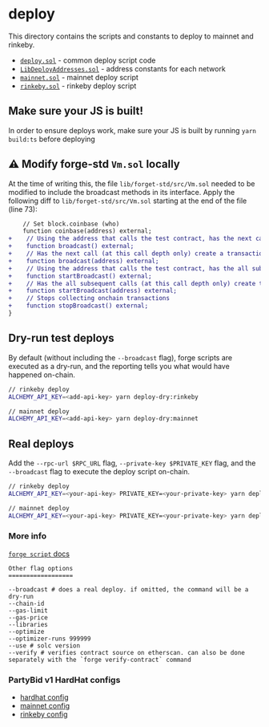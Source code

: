 # deploy

This directory contains the scripts and constants to deploy to mainnet and rinkeby.

- [`deploy.sol`](./deploy.sol) - common deploy script code
- [`LibDeployAddresses.sol`](./LibDeployAddresses.sol) - address constants for each network
- [`mainnet.sol`](./mainnet.sol) - mainnet deploy script
- [`rinkeby.sol`](./rinkeby.sol) - rinkeby deploy script

## Make sure your JS is built!

In order to ensure deploys work, make sure your JS is built by running `yarn build:ts` before deploying

## ⚠️ Modify forge-std `Vm.sol` locally

At the time of writing this, the file `lib/forget-std/src/Vm.sol` needed to be modified to include the broadcast methods in its interface. Apply the following diff to `lib/forget-std/src/Vm.sol` starting at the end of the file (line 73):

```diff
    // Set block.coinbase (who)
    function coinbase(address) external;
+    // Using the address that calls the test contract, has the next call (at this call depth only) create a transaction that can later be signed and sent onchain
+    function broadcast() external;
+    // Has the next call (at this call depth only) create a transaction with the address provided as the sender that can later be signed and sent onchain
+    function broadcast(address) external;
+    // Using the address that calls the test contract, has the all subsequent calls (at this call depth only) create transactions that can later be signed and sent onchain
+    function startBroadcast() external;
+    // Has the all subsequent calls (at this call depth only) create transactions that can later be signed and sent onchain
+    function startBroadcast(address) external;
+    // Stops collecting onchain transactions
+    function stopBroadcast() external;
}

```

## Dry-run test deploys

By default (without including the `--broadcast` flag), forge scripts are executed as a dry-run, and the reporting tells you what would have happened on-chain.

```sh
// rinkeby deploy
ALCHEMY_API_KEY=<add-api-key> yarn deploy-dry:rinkeby

// mainnet deploy
ALCHEMY_API_KEY=<add-api-key> yarn deploy-dry:mainnet
```

## Real deploys

Add the `--rpc-url $RPC_URL` flag, `--private-key $PRIVATE_KEY` flag, and the `--broadcast` flag to execute the deploy script on-chain.

```sh
// rinkeby deploy
ALCHEMY_API_KEY=<your-api-key> PRIVATE_KEY=<your-private-key> yarn deploy:rinkeby

// mainnet deploy
ALCHEMY_API_KEY=<your-api-key> PRIVATE_KEY=<your-private-key> yarn deploy:mainnet
```

### More info

[`forge script` docs](https://book.getfoundry.sh/reference/forge/forge-script.html?highlight=script#forge-script)

```
Other flag options
==================

--broadcast # does a real deploy. if omitted, the command will be a dry-run
--chain-id
--gas-limit
--gas-price
--libraries
--optimize
--optimizer-runs 999999
--use # solc version
--verify # verifies contract source on etherscan. can also be done separately with the `forge verify-contract` command
```

### PartyBid v1 HardHat configs

- [hardhat config](https://github.com/PartyDAO/partybid/blob/main/hardhat.config.js)
- [mainnet config](https://github.com/PartyDAO/partybid/blob/main/deploy/configs/mainnet.json)
- [rinkeby config](https://github.com/PartyDAO/partybid/blob/main/deploy/configs/rinkeby.json)
